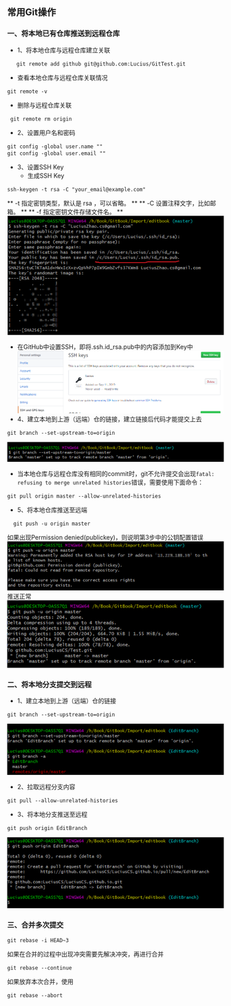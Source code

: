 ## 常用Git操作

### 一、将本地已有仓库推送到远程仓库

* 1、将本地仓库与远程仓库建立关联
```
   git remote add github git@github.com:Lucius/GitTest.git
```
   * 查看本地仓库与远程仓库关联情况
```
git remote -v
```
   * 删除与远程仓库关联 
```
 git remote rm origin
```

* 2、设置用户名和密码
```
git config -global user.name ""
git config -global user.email ""
```
* 3、设置SSH Key
  * 生成SSH Key
```
ssh-keygen -t rsa -C "your_email@example.com"
```
** -t 指定密钥类型，默认是 rsa ，可以省略。 **
** -C 设置注释文字，比如邮箱。 **
** -f 指定密钥文件存储文件名。 ** 
![](/assets/GitImg1.png)
  * 在GitHub中设置SSH，即将.ssh.id_rsa.pub中的内容添加到Key中
  ![](/assets/GitImg2.png)
* 4、建立本地到上游（远端）仓的链接，建立链接后代码才能提交上去
```
git branch --set-upstream-to=origin
```
![](/assets/GitImg3.png)
   * 当本地仓库与远程仓库没有相同的commit时，git不允许提交会出现`fatal: refusing to merge unrelated histories`错误，需要使用下面命令：
```
git pull origin master --allow-unrelated-histories
```
* 5、将本地仓库推送至远端
```
  git push -u origin master 
```
如果出现Permission denied(publickey)，则说明第3步中的公钥配置错误
![](/assets/GitImg4.png)
推送正常
![](/assets/GitImg5.png)

### 二、将本地分支提交到远程

* 1、建立本地到上游（远端）仓的链接
```
git branch --set-upstream-to=origin
```
![](/assets/GitImg6.png)

* 2、拉取远程分支内容
```
git pull --allow-unrelated-histories
```
* 3、将本地分支推送至远程
```
git push origin EditBranch
```
![](/assets/GitImg7.png)


### 三、合并多次提交

```
git rebase -i HEAD~3
```

如果在合并的过程中出现冲突需要先解决冲突，再进行合并
```
git rebase --continue  
```

如果放弃本次合并，使用
```
git rebase --abort 
```

